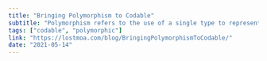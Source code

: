 ```yaml
---
title: "Bringing Polymorphism to Codable"
subtitle: "Polymorphism refers to the use of a single type to represent multiple different types. In this post, Matthaus Woolard shows us how to bring polymorphic behavior to Swift's Codable protocols, and provides a convenient property wrapper to avoid boilerplate code."
tags: ["codable", "polymorphic"]
link: "https://lostmoa.com/blog/BringingPolymorphismToCodable/"
date: "2021-05-14"
---
```

